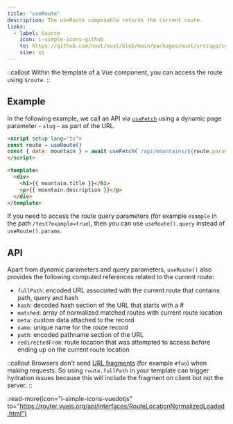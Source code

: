 ```yaml
---
title: "useRoute"
description: The useRoute composable returns the current route.
links:
  - label: Source
    icon: i-simple-icons-github
    to: https://github.com/nuxt/nuxt/blob/main/packages/nuxt/src/app/composables/router.ts
    size: xs
---
```


::callout
Within the template of a Vue component, you can access the route using `$route`.
::

## Example

In the following example, we call an API via [`useFetch`](/docs/api/composables/use-fetch) using a dynamic page parameter - `slug` - as part of the URL.

```html [~/pages/[slug\\].vue]
<script setup lang="ts">
const route = useRoute()
const { data: mountain } = await useFetch(`/api/mountains/${route.params.slug}`)
</script>

<template>
  <div>
    <h1>{{ mountain.title }}</h1>
    <p>{{ mountain.description }}</p>
  </div>
</template>
```

If you need to access the route query parameters (for example `example` in the path `/test?example=true`), then you can use `useRoute().query` instead of `useRoute().params`.

## API

Apart from dynamic parameters and query parameters, `useRoute()` also provides the following computed references related to the current route:

- `fullPath`: encoded URL associated with the current route that contains path, query and hash
- `hash`: decoded hash section of the URL that starts with a #
- `matched`: array of normalized matched routes with current route location
- `meta`: custom data attached to the record
- `name`: unique name for the route record
- `path`: encoded pathname section of the URL
- `redirectedFrom`: route location that was attempted to access before ending up on the current route location

::callout
Browsers don't send [URL fragments](https://url.spec.whatwg.org/#concept-url-fragment) (for example `#foo`) when making requests. So using `route.fullPath` in your template can trigger hydration issues because this will include the fragment on client but not the server.
::

:read-more{icon="i-simple-icons-vuedotjs" to="https://router.vuejs.org/api/interfaces/RouteLocationNormalizedLoaded.html"}
